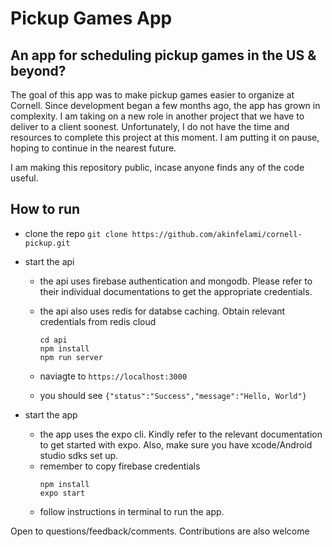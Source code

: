 # Pickup Games App

## An app for scheduling pickup games in the US & beyond?

The goal of this app was to make pickup games easier to organize at Cornell. Since development began a few months ago, the app has grown in complexity. I am taking on a new role in another project that we have to deliver to a client soonest. Unfortunately, I do not have the time and resources to complete this project at this moment. I am putting it on pause, hoping to continue in the nearest future.

I am making this repository public, incase anyone finds any of the code useful.

## How to run

- clone the repo `git clone https://github.com/akinfelami/cornell-pickup.git`
- start the api

  - the api uses firebase authentication and mongodb. Please refer to their individual documentations to get the appropriate credentials.
  - the api also uses redis for databse caching. Obtain relevant credentials from redis cloud

    ```
    cd api
    npm install
    npm run server
    ```

  - naviagte to `https://localhost:3000`
  - you should see `{"status":"Success","message":"Hello, World"}`

- start the app
  - the app uses the expo cli. Kindly refer to the relevant documentation to get started with expo. Also, make sure you have xcode/Android studio sdks set up.
  - remember to copy firebase credentials
    ```
    npm install
    expo start
    ```
  - follow instructions in terminal to run the app.

Open to questions/feedback/comments. Contributions are also welcome
